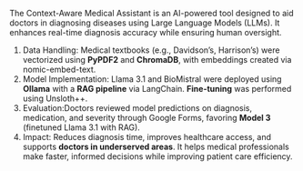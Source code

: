 The Context-Aware Medical Assistant is an AI-powered tool designed to aid doctors in diagnosing diseases using Large Language Models (LLMs). It enhances real-time diagnosis accuracy while ensuring human oversight.  
1. Data Handling: Medical textbooks (e.g., Davidson’s, Harrison’s) were vectorized using **PyPDF2** and **ChromaDB**, with embeddings created via nomic-embed-text.  
2. Model Implementation: Llama 3.1 and BioMistral were deployed using **Ollama** with a **RAG pipeline** via LangChain. **Fine-tuning** was performed using Unsloth++.  
3. Evaluation:Doctors reviewed model predictions on diagnosis, medication, and severity through Google Forms, favoring **Model 3** (finetuned Llama 3.1 with RAG).  
4. Impact: Reduces diagnosis time, improves healthcare access, and supports **doctors in underserved areas**. It helps medical professionals make faster, informed decisions while improving patient care efficiency.
